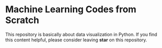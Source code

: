 # Machine Learning Codes from Scratch

This repository is basically about data visualization in Python. If you find this content helpful, please consider leaving **star** on this repository.

